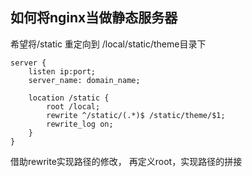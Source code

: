 ## 如何将nginx当做静态服务器

希望将/static 重定向到 /local/static/theme目录下

```config
server {
    listen ip:port;
    server_name: domain_name;
    
    location /static {
        root /local;
        rewrite ^/static/(.*)$ /static/theme/$1;
        rewrite_log on;
    }
}
```

借助rewrite实现路径的修改， 再定义root，实现路径的拼接
